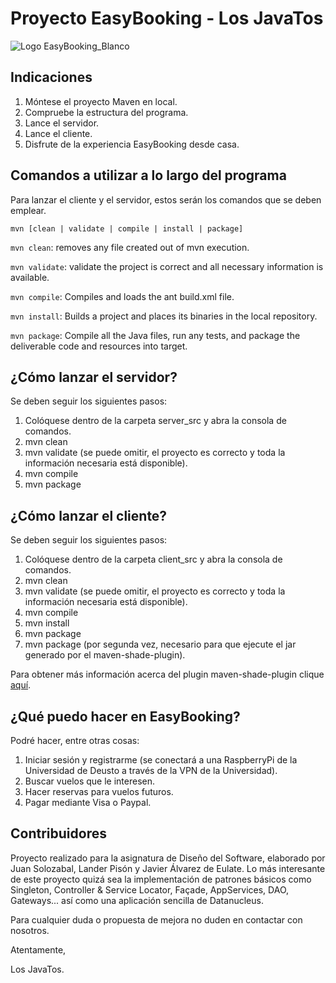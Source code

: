 Proyecto EasyBooking - Los JavaTos
===================================
![Logo EasyBooking_Blanco](https://user-images.githubusercontent.com/43878545/82732228-3904b680-9d0c-11ea-8ae1-bc640dac99a4.png)
## Indicaciones
1. Móntese el proyecto Maven en local.
2. Compruebe la estructura del programa.
3. Lance el servidor. 
4. Lance el cliente.
5. Disfrute de la experiencia EasyBooking desde casa.
	
## Comandos a utilizar a lo largo del programa
Para lanzar el cliente y el servidor, estos serán los comandos que se deben emplear. 
```
mvn [clean | validate | compile | install | package]
```
```mvn clean```: removes any file created out of mvn execution.

```mvn validate```: validate the project is correct and all necessary information is available.

```mvn compile```: Compiles and loads the ant build.xml file.

```mvn install```: Builds a project and places its binaries in the local repository.

```mvn package```: Compile all the Java files, run any tests, and package the deliverable code and resources into target.

## ¿Cómo lanzar el servidor?
Se deben seguir los siguientes pasos:
1. Colóquese dentro de la carpeta server_src y abra la consola de comandos.
2. mvn clean
3. mvn validate (se puede omitir, el proyecto es correcto y toda la información necesaria está disponible).
4. mvn compile
5. mvn package

## ¿Cómo lanzar el cliente?
Se deben seguir los siguientes pasos:
1. Colóquese dentro de la carpeta client_src y abra la consola de comandos.
2. mvn clean
3. mvn validate (se puede omitir, el proyecto es correcto y toda la información necesaria está disponible).
4. mvn compile
5. mvn install
6. mvn package
7. mvn package (por segunda vez, necesario para que ejecute el jar generado por el maven-shade-plugin).

Para obtener más información acerca del plugin maven-shade-plugin clique [aquí](https://maven.apache.org/plugins/maven-shade-plugin/usage.html).

## ¿Qué puedo hacer en EasyBooking?
Podré hacer, entre otras cosas:
1. Iniciar sesión y registrarme (se conectará a una RaspberryPi de la Universidad de Deusto a través de la VPN de la Universidad).
2. Buscar vuelos que le interesen.
3. Hacer reservas para vuelos futuros.
4. Pagar mediante Visa o Paypal.

## Contribuidores

Proyecto realizado para la asignatura de Diseño del Software, elaborado por Juan Solozabal, Lander Pisón y Javier Álvarez de Eulate. Lo más interesante de este proyecto quizá sea la implementación de patrones básicos como Singleton, Controller & Service Locator, Façade, AppServices, DAO, Gateways... así como una aplicación sencilla de Datanucleus. 

Para cualquier duda o propuesta de mejora no duden en contactar con nosotros.

Atentamente,

Los JavaTos.
